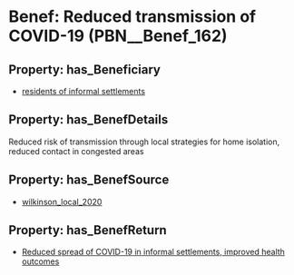 # Benef: __Reduced transmission of COVID-19__ (PBN__Benef_162)

## Property: has_Beneficiary

* [residents of informal settlements](../Stakeholder/PBN__Stakeholder_95)

## Property: has_BenefDetails

Reduced risk of transmission through local strategies for home isolation, reduced contact in congested areas

## Property: has_BenefSource

* [wilkinson_local_2020](../Article/PBN__Article_36)

## Property: has_BenefReturn

* [Reduced spread of COVID-19 in informal settlements, improved health outcomes](../BenefReturn/PBN__BenefReturn_164)

